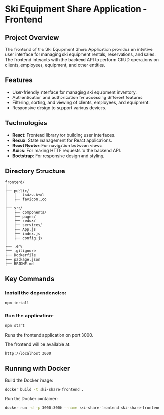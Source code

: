 # Ski Equipment Share Application - Frontend

## Project Overview

The frontend of the Ski Equipment Share Application provides an intuitive user interface for managing ski equipment rentals, reservations, and sales. The frontend interacts with the backend API to perform CRUD operations on clients, employees, equipment, and other entities.

## Features

- User-friendly interface for managing ski equipment inventory.
- Authentication and authorization for accessing different features.
- Filtering, sorting, and viewing of clients, employees, and equipment.
- Responsive design to support various devices.

## Technologies

- **React**: Frontend library for building user interfaces.
- **Redux**: State management for React applications.
- **React Router**: For navigation between views.
- **Axios**: For making HTTP requests to the backend API.
- **Bootstrap**: For responsive design and styling.

## Directory Structure

```plaintext
frontend/
│
├── public/
│   ├── index.html
│   ├── favicon.ico
│
├── src/
│   ├── components/
│   ├── pages/
│   ├── redux/
│   ├── services/
│   ├── App.js
│   ├── index.js
│   ├── config.js
│
├── .env
├── .gitignore
├── Dockerfile
├── package.json
├── README.md
```
## Key Commands

### Install the dependencies:
```bash
npm install
```

### Run the application:

```bash
npm start
```
Runs the frontend application on port 3000.

The frontend will be available at:

```plaintext
http://localhost:3000
```

## Running with Docker

Build the Docker image:

```bash
docker build -t ski-share-frontend .
```

Run the Docker container:

```bash
docker run -d -p 3000:3000 --name ski-share-frontend ski-share-frontend
```